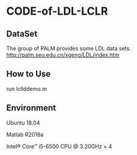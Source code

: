 # CODE-of-LDL-LCLR

DataSet
--
The group of PALM provides some LDL data sets. http://palm.seu.edu.cn/xgeng/LDL/index.htm

How to Use
--
run lcllddemo.m

Environment
--
Ubuntu 18.04

Matlab R2018a

Intel® Core™ i5-6500 CPU @ 3.20GHz × 4 
